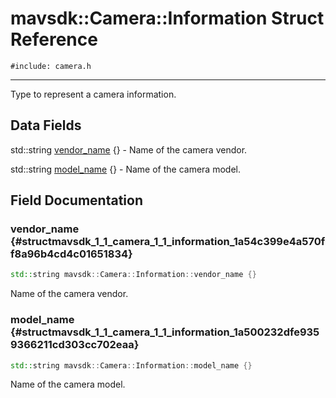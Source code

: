 # mavsdk::Camera::Information Struct Reference
`#include: camera.h`

----


Type to represent a camera information. 


## Data Fields


std::string [vendor_name](#structmavsdk_1_1_camera_1_1_information_1a54c399e4a570ff8a96b4cd4c01651834) {} - Name of the camera vendor.

std::string [model_name](#structmavsdk_1_1_camera_1_1_information_1a500232dfe9359366211cd303cc702eaa) {} - Name of the camera model.


## Field Documentation


### vendor_name {#structmavsdk_1_1_camera_1_1_information_1a54c399e4a570ff8a96b4cd4c01651834}

```cpp
std::string mavsdk::Camera::Information::vendor_name {}
```


Name of the camera vendor.


### model_name {#structmavsdk_1_1_camera_1_1_information_1a500232dfe9359366211cd303cc702eaa}

```cpp
std::string mavsdk::Camera::Information::model_name {}
```


Name of the camera model.

